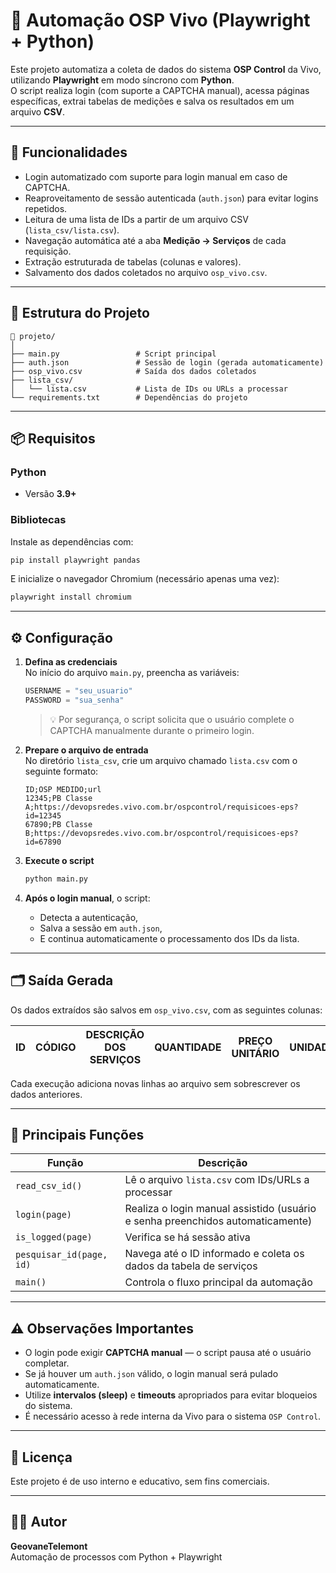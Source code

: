# 🧠 Automação OSP Vivo (Playwright + Python)

Este projeto automatiza a coleta de dados do sistema **OSP Control** da Vivo, utilizando **Playwright** em modo síncrono com **Python**.  
O script realiza login (com suporte a CAPTCHA manual), acessa páginas específicas, extrai tabelas de medições e salva os resultados em um arquivo **CSV**.

---

## 🚀 Funcionalidades

- Login automatizado com suporte para login manual em caso de CAPTCHA.  
- Reaproveitamento de sessão autenticada (`auth.json`) para evitar logins repetidos.  
- Leitura de uma lista de IDs a partir de um arquivo CSV (`lista_csv/lista.csv`).  
- Navegação automática até a aba **Medição → Serviços** de cada requisição.  
- Extração estruturada de tabelas (colunas e valores).  
- Salvamento dos dados coletados no arquivo `osp_vivo.csv`.  

---

## 🧩 Estrutura do Projeto

```
📂 projeto/
│
├── main.py                 # Script principal
├── auth.json               # Sessão de login (gerada automaticamente)
├── osp_vivo.csv            # Saída dos dados coletados
├── lista_csv/
│   └── lista.csv           # Lista de IDs ou URLs a processar
└── requirements.txt        # Dependências do projeto
```

---

## 📦 Requisitos

### Python
- Versão **3.9+**

### Bibliotecas
Instale as dependências com:

```bash
pip install playwright pandas
```

E inicialize o navegador Chromium (necessário apenas uma vez):

```bash
playwright install chromium
```

---

## ⚙️ Configuração

1. **Defina as credenciais**  
   No início do arquivo `main.py`, preencha as variáveis:
   ```python
   USERNAME = "seu_usuario"
   PASSWORD = "sua_senha"
   ```

   > 💡 Por segurança, o script solicita que o usuário complete o CAPTCHA manualmente durante o primeiro login.

2. **Prepare o arquivo de entrada**  
   No diretório `lista_csv`, crie um arquivo chamado `lista.csv` com o seguinte formato:
   ```csv
   ID;OSP MEDIDO;url
   12345;PB Classe A;https://devopsredes.vivo.com.br/ospcontrol/requisicoes-eps?id=12345
   67890;PB Classe B;https://devopsredes.vivo.com.br/ospcontrol/requisicoes-eps?id=67890
   ```

3. **Execute o script**
   ```bash
   python main.py
   ```

4. **Após o login manual**, o script:
   - Detecta a autenticação,
   - Salva a sessão em `auth.json`,
   - E continua automaticamente o processamento dos IDs da lista.

---

## 🗂️ Saída Gerada

Os dados extraídos são salvos em `osp_vivo.csv`, com as seguintes colunas:

| ID | CÓDIGO | DESCRIÇÃO DOS SERVIÇOS | QUANTIDADE | PREÇO UNITÁRIO | UNIDADE | PREÇO TOTAL |
|----|---------|------------------------|-------------|----------------|----------|--------------|

Cada execução adiciona novas linhas ao arquivo sem sobrescrever os dados anteriores.

---

## 🧰 Principais Funções

| Função | Descrição |
|--------|------------|
| `read_csv_id()` | Lê o arquivo `lista.csv` com IDs/URLs a processar |
| `login(page)` | Realiza o login manual assistido (usuário e senha preenchidos automaticamente) |
| `is_logged(page)` | Verifica se há sessão ativa |
| `pesquisar_id(page, id)` | Navega até o ID informado e coleta os dados da tabela de serviços |
| `main()` | Controla o fluxo principal da automação |

---

## ⚠️ Observações Importantes

- O login pode exigir **CAPTCHA manual** — o script pausa até o usuário completar.
- Se já houver um `auth.json` válido, o login manual será pulado automaticamente.
- Utilize **intervalos (sleep)** e **timeouts** apropriados para evitar bloqueios do sistema.
- É necessário acesso à rede interna da Vivo para o sistema `OSP Control`.

---

## 🧾 Licença

Este projeto é de uso interno e educativo, sem fins comerciais.

---

## 👨‍💻 Autor

**GeovaneTelemont**  
Automação de processos com Python + Playwright
